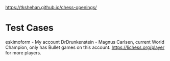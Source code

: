 https://tkshehan.github.io/chess-openings/

# Test Cases

eskimoform - My account
DrDrunkenstein - Magnus Carlsen, current World Champion, only has Bullet games on this account.
https://lichess.org/player for more players.

